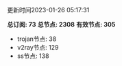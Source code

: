 更新时间2023-01-26 05:17:31

**总订阅: 73**
**总节点: 2308**
**有效节点: 305**
- trojan节点: 38
- v2ray节点: 129
- ss节点: 138
